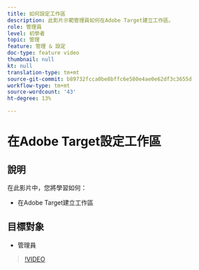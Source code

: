 ```yaml
---
title: 如何設定工作區
description: 此影片示範管理員如何在Adobe Target建立工作區。
role: 管理員
level: 初學者
topic: 管理
feature: 管理 & 設定
doc-type: feature video
thumbnail: null
kt: null
translation-type: tm+mt
source-git-commit: b89732fcca0be8bffc6e580e4ae0e62df3c3655d
workflow-type: tm+mt
source-wordcount: '43'
ht-degree: 13%

---
```



# 在Adobe Target設定工作區

## 說明

在此影片中，您將學習如何：

* 在Adobe Target建立工作區

## 目標對象

* 管理員

>[!VIDEO](https://video.tv.adobe.com/v/19463/?quality=12)
